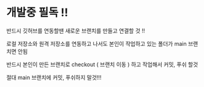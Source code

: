 # 개발중 필독 !!

반드시 깃허브를 연동할땐 새로운 브랜치를 만들고 연결할 것 !!

로컬 저장소와 원격 저장소를 연동하고 나서도 본인이 작업하고 있는 폴더가 main 브랜치면 안됨

반드시 본인이 만든 브랜치로 checkout ( 브랜치 이동 ) 하고 작업해서 커밋, 푸쉬 할것

절대 main 브랜치에 커밋, 푸쉬하지 말것!!!
